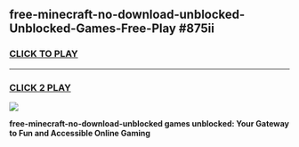 
## free-minecraft-no-download-unblocked-Unblocked-Games-Free-Play #875ii
<h3>
<a href="https://us.freeplayer.one?title=free-minecraft-no-download-unblocked&ref=9M">CLICK TO PLAY</a></h3>
<hr>

<h3>
<a href="https://us.freeplayer.one?title=free-minecraft-no-download-unblocked&ref=9M">CLICK 2 PLAY</a>
  
</h3>

<a href="https://us.freeplayer.one?title=free-minecraft-no-download-unblocked&ref=9M"><img src="https://clearcache.store/games.png"></a>


**free-minecraft-no-download-unblocked games unblocked: Your Gateway to Fun and Accessible Online Gaming**
